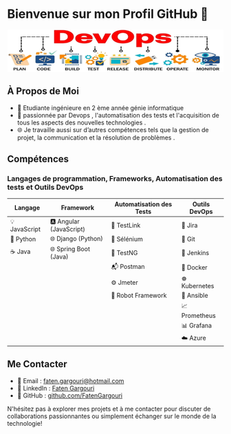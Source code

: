 # Bienvenue sur mon Profil GitHub 👋
![DevOps](https://raw.githubusercontent.com/FatenGargouri/FatenGargouri/main/devopss.png)

## À Propos de Moi
- 🔬 Etudiante ingénieure en 2 ème année génie informatique 
- 🚀 passionnée par Devops , l'automatisation des tests et l'acquisition de tous les aspects des nouvelles technologies .
- 🌐  Je travaille aussi sur d’autres compétences tels que la gestion de projet, la communication et la résolution de problèmes .

## Compétences
### Langages de programmation, Frameworks, Automatisation des tests et Outils DevOps
| Langage               | Framework               | Automatisation des Tests      | Outils DevOps         |
|-----------------------|-------------------------|------------------------------|-----------------------|
| 💡 JavaScript         | 🅰️ Angular (JavaScript) | 🧪 TestLink                   | 📅 Jira               |
| 🐍 Python              | 🌐 Django (Python)      | 🤖 Sélénium                  | 🔄 Git                |
| ☕ Java                | 🌐 Spring Boot (Java)   | 📝 TestNG                    | 🚀 Jenkins            |
|                       |                         | 📬 Postman                   | 🐳 Docker             |
|                       |                         | ⚙️ Jmeter                    | ☸️ Kubernetes         |
|                       |                         | 🤖 Robot Framework           | 🔄 Ansible            |
|                       |                         |                              | 📈 Prometheus         |
|                       |                         |                              | 📊 Grafana            |
|                       |                         |                              | ☁️ Azure              |
## Me Contacter

- 📧 Email : [faten.gargouri@hotmail.com](mailto:faten.gargouri@hotmail.com)
- 🔗 LinkedIn : [Faten Gargouri](https://www.linkedin.com/in/faten-gargouri/)
- 💼 GitHub : [github.com/FatenGargouri](https://github.com/FatenGargouri)

N'hésitez pas à explorer mes projets et à me contacter pour discuter de collaborations passionnantes ou simplement échanger sur le monde de la technologie!
